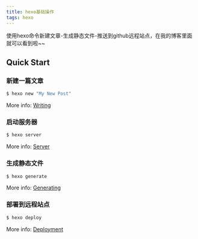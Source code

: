 ```yaml
---
title: hexo基础操作
tags: hexo
---
```

使用hexo命令新建文章-生成静态文件-推送到github远程站点，在我的博客里面就可以看到啦~~
<!-- more -->
## Quick Start

### 新建一篇文章

``` bash
$ hexo new "My New Post"
```

More info: [Writing](https://hexo.io/docs/writing.html)

### 启动服务器

``` bash
$ hexo server
```

More info: [Server](https://hexo.io/docs/server.html)

### 生成静态文件

``` bash
$ hexo generate
```

More info: [Generating](https://hexo.io/docs/generating.html)

### 部署到远程站点

``` bash
$ hexo deploy
```

More info: [Deployment](https://hexo.io/docs/deployment.html)
